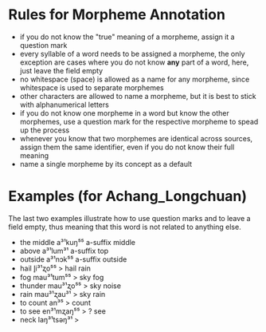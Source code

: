 # Rules for Morpheme Annotation

* if you do not know the "true" meaning of a morpheme, assign it a question mark
* every syllable of a word needs to be assigned a morpheme, the only exception are cases where you do not know **any** part of a word, here, just leave the field empty
* no whitespace (space) is allowed as a name for any morpheme, since whitespace is used to separate morphemes
* other characters are allowed to name a morpheme, but it is best to stick with alphanumerical letters
* if you do not know one morpheme in a word but know the other morphemes, use a question mark for the respective morpheme to spead up the process
* whenever you know that two morphemes are identical across sources, assign them the same identifier, even if you do not know their full meaning
* name a single morpheme by its concept as a default

# Examples (for Achang_Longchuan)
The last two examples illustrate how to use question marks and to leave a field empty, thus meaning that this word is not related to anything else.

* the middle a³¹kuŋ⁵⁵ a-suffix middle
* above a³¹lum³¹ a-suffix top
* outside a³¹nɔk⁵⁵ a-suffix outside
* hail l̥i³¹ʐo⁵⁵  > hail rain
* fog mau³¹tum⁵⁵ > sky fog
* thunder mau³¹ʐo⁵⁵ > sky noise
* rain mau³¹ʐau³¹ > sky rain
* to count an³⁵   > count
* to see en³¹mʐaŋ⁵⁵  > ? see
* neck laŋ³¹tsəŋ³¹ > 

